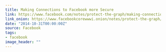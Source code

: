 ```yaml
---
title: Making Connections to Facebook more Secure
link: https://www.facebook.com/notes/protect-the-graph/making-connections-to-facebook-more-secure/1526085754298237
link_onion: https://www.facebookcorewwwi.onion/notes/protect-the-graph/making-connections-to-facebook-more-secure/1526085754298237
date: "2014-10-31T00:00:00Z"
source: Facebook
tags:
- facebook
image_header: ""
---
```

